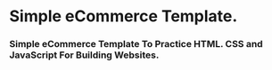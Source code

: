 # Simple eCommerce Template.

### Simple eCommerce Template To Practice HTML. CSS and JavaScript For Building Websites.
